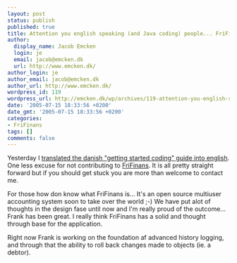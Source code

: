 ```yaml
---
layout: post
status: publish
published: true
title: Attention you english speaking (and Java coding) people... FriFinans is calling
author:
  display_name: Jacob Emcken
  login: je
  email: jacob@emcken.dk
  url: http://www.emcken.dk/
author_login: je
author_email: jacob@emcken.dk
author_url: http://www.emcken.dk/
wordpress_id: 119
wordpress_url: http://emcken.dk/wp/archives/119-attention-you-english-speaking-and-java-coding-people-frifinans-is-calling.html
date: '2005-07-15 18:33:56 +0200'
date_gmt: '2005-07-15 18:33:56 +0200'
categories:
- FriFinans
tags: []
comments: false
---
```

Yesterday I [translated the danish "getting started coding" guide into english][1]. One less excuse for not contributing to [FriFinans][2]. It is all pretty straight forward but if you should get stuck you are more than welcome to contact me.

For those how don know what FriFinans is...
It's an open source multiuser accounting system soon to take over the world ;-)
We have put alot of thoughts in the design fase until now and I'm really proud of the outcome... Frank has been great. I really think FriFinans has a solid and thought through base for the application.

Right now Frank is working on the foundation af advanced history logging, and through that the ability to roll back changes made to objects (ie. a debtor).

[1]: http://wiki.frifinans.dk/GettingStartedCoding
[2]: http://www.frifinans.dk/

